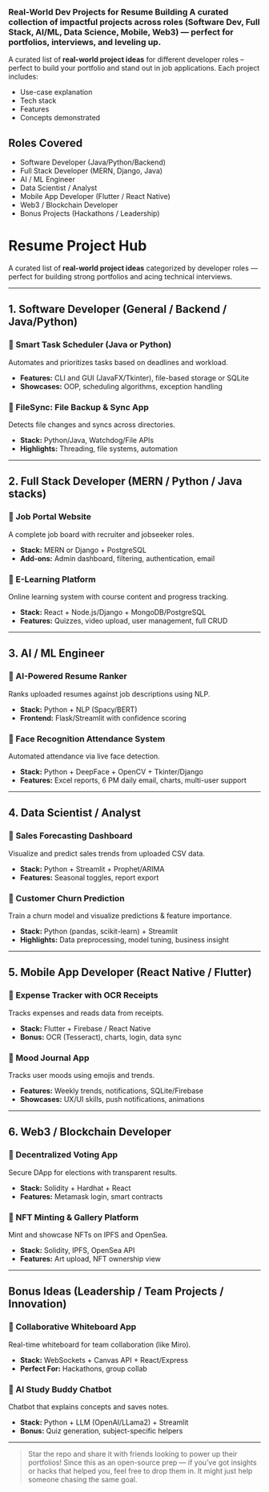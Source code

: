 ### Real-World Dev Projects for Resume Building A curated collection of impactful projects across roles (Software Dev, Full Stack, AI/ML, Data Science, Mobile, Web3) — perfect for portfolios, interviews, and leveling up.


A curated list of **real-world project ideas** for different developer roles – perfect to build your portfolio and stand out in job applications. Each project includes:
- Use-case explanation
- Tech stack
- Features
- Concepts demonstrated

## Roles Covered

- Software Developer (Java/Python/Backend)
- Full Stack Developer (MERN, Django, Java)
- AI / ML Engineer
- Data Scientist / Analyst
- Mobile App Developer (Flutter / React Native)
- Web3 / Blockchain Developer
- Bonus Projects (Hackathons / Leadership)

# Resume Project Hub

A curated list of **real-world project ideas** categorized by developer roles — perfect for building strong portfolios and acing technical interviews.

---

## 1. Software Developer (General / Backend / Java/Python)

### 🔹 Smart Task Scheduler (Java or Python)
Automates and prioritizes tasks based on deadlines and workload.

- **Features:** CLI and GUI (JavaFX/Tkinter), file-based storage or SQLite  
- **Showcases:** OOP, scheduling algorithms, exception handling

### 🔹 FileSync: File Backup & Sync App
Detects file changes and syncs across directories.

- **Stack:** Python/Java, Watchdog/File APIs  
- **Highlights:** Threading, file systems, automation

---

## 2. Full Stack Developer (MERN / Python / Java stacks)

### 🔹 Job Portal Website
A complete job board with recruiter and jobseeker roles.

- **Stack:** MERN or Django + PostgreSQL  
- **Add-ons:** Admin dashboard, filtering, authentication, email

### 🔹 E-Learning Platform
Online learning system with course content and progress tracking.

- **Stack:** React + Node.js/Django + MongoDB/PostgreSQL  
- **Features:** Quizzes, video upload, user management, full CRUD

---

## 3. AI / ML Engineer

### 🔹 AI-Powered Resume Ranker
Ranks uploaded resumes against job descriptions using NLP.

- **Stack:** Python + NLP (Spacy/BERT)  
- **Frontend:** Flask/Streamlit with confidence scoring

### 🔹 Face Recognition Attendance System
Automated attendance via live face detection.

- **Stack:** Python + DeepFace + OpenCV + Tkinter/Django  
- **Features:** Excel reports, 6 PM daily email, charts, multi-user support

---

## 4. Data Scientist / Analyst

### 🔹 Sales Forecasting Dashboard
Visualize and predict sales trends from uploaded CSV data.

- **Stack:** Python + Streamlit + Prophet/ARIMA  
- **Features:** Seasonal toggles, report export

### 🔹 Customer Churn Prediction
Train a churn model and visualize predictions & feature importance.

- **Stack:** Python (pandas, scikit-learn) + Streamlit  
- **Highlights:** Data preprocessing, model tuning, business insight

---

## 5. Mobile App Developer (React Native / Flutter)

### 🔹 Expense Tracker with OCR Receipts
Tracks expenses and reads data from receipts.

- **Stack:** Flutter + Firebase / React Native  
- **Bonus:** OCR (Tesseract), charts, login, data sync

### 🔹 Mood Journal App
Tracks user moods using emojis and trends.

- **Features:** Weekly trends, notifications, SQLite/Firebase  
- **Showcases:** UX/UI skills, push notifications, animations

---

## 6. Web3 / Blockchain Developer

### 🔹 Decentralized Voting App
Secure DApp for elections with transparent results.

- **Stack:** Solidity + Hardhat + React  
- **Features:** Metamask login, smart contracts

### 🔹 NFT Minting & Gallery Platform
Mint and showcase NFTs on IPFS and OpenSea.

- **Stack:** Solidity, IPFS, OpenSea API  
- **Features:** Art upload, NFT ownership view

---

## Bonus Ideas (Leadership / Team Projects / Innovation)

### 🔹 Collaborative Whiteboard App
Real-time whiteboard for team collaboration (like Miro).

- **Stack:** WebSockets + Canvas API + React/Express  
- **Perfect For:** Hackathons, group collab

### 🔹 AI Study Buddy Chatbot
Chatbot that explains concepts and saves notes.

- **Stack:** Python + LLM (OpenAI/LLama2) + Streamlit  
- **Bonus:** Quiz generation, subject-specific helpers

---

> Star the repo and share it with friends looking to power up their portfolios!
> Since this as an open-source prep — if you’ve got insights or hacks that helped you, feel free to drop them in. It might just help someone chasing the same goal.


